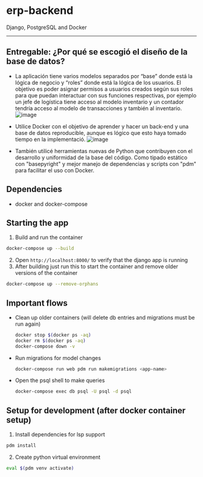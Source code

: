 # erp-backend
Django, PostgreSQL and Docker

---

## Entregable: ¿Por qué se escogió el diseño de la base de datos?
- La aplicación tiene varios modelos separados por “base” donde está la lógica de negocio y “roles” donde está la lógica de los usuarios. El objetivo es poder asignar permisos a usuarios creados según sus roles para que puedan interactuar con sus funciones respectivas, por ejemplo un jefe de logística tiene acceso al modelo inventario y un contador tendría acceso al modelo de transacciones y también al inventario. 
![image](https://github.com/user-attachments/assets/9ea3895f-eece-4be4-80b0-006224ed5d47)

- Utilice Docker con el objetivo de aprender y hacer un back-end y una base de datos reproducible, aunque es lógico que esto haya tomado tiempo en la implementació.
![image](https://github.com/user-attachments/assets/b195e72e-1097-4f14-a2a6-7449f3776101)

- También utilicé herramientas nuevas de Python que contribuyen con el desarrollo y uniformidad de la base del código. Como tipado estático con "basepyright" y mejor manejo de dependencias y scripts con "pdm" para facilitar el uso con Docker.

## Dependencies
- docker and docker-compose

## Starting the app
1. Build and run the container
  ```bash
  docker-compose up --build
  ```
2. Open `http://localhost:8000/` to verify that the django app is running
3. After building just run this to start the container and remove older versions of the container
  ```bash
  docker-compose up --remove-orphans
  ```
## Important flows

- Clean up older containers (will delete db entries and migrations must be run again)
  ```bash
  docker stop $(docker ps -aq)
  docker rm $(docker ps -aq)
  docker-compose down -v
  ```
- Run migrations for model changes
  ```bash
  docker-compose run web pdm run makemigrations <app-name>
  ```
- Open the psql shell to make queries
  ```bash
  docker-compose exec db psql -U psql -d psql
  ```

## Setup for development (after docker container setup)
1. Install dependencies for lsp support
  ```bash
  pdm install
  ```
2. Create python virtual environment
  ```bash
  eval $(pdm venv activate)
  ```
